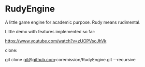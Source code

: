 # RudyEngine
A little game engine for academic purpose. Rudy means rudimental.

Little demo with features implemented so far:

https://www.youtube.com/watch?v=zUOPVscJhVk

clone:

git clone git@github.com:coremission/RudyEngine.git --recursive

